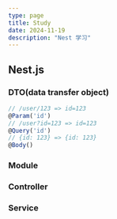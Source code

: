 ```yaml
---
type: page
title: Study
date: 2024-11-19
description: "Nest 学习"
---
```


## Nest.js

### DTO(data transfer object)

```ts
// /user/123 => id=123
@Param('id')
// /user?id=123 => id=123
@Query('id')
// {id: 123} => {id: 123}
@Body() 
```

### Module

### Controller

### Service
